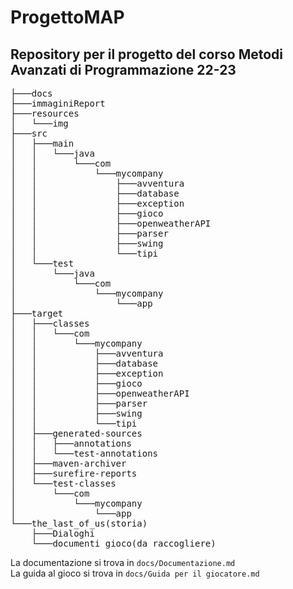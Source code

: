 # ProgettoMAP

## Repository per il progetto del corso Metodi Avanzati di Programmazione 22-23
<pre>
├───docs
├───immaginiReport
├───resources
│   └───img
├───src
│   ├───main
│   │   └───java
│   │       └───com
│   │           └───mycompany
│   │               ├───avventura
│   │               ├───database
│   │               ├───exception
│   │               ├───gioco
│   │               ├───openweatherAPI
│   │               ├───parser
│   │               ├───swing
│   │               └───tipi
│   └───test
│       └───java
│           └───com
│               └───mycompany
│                   └───app
├───target
│   ├───classes
│   │   └───com
│   │       └───mycompany
│   │           ├───avventura
│   │           ├───database
│   │           ├───exception
│   │           ├───gioco
│   │           ├───openweatherAPI
│   │           ├───parser
│   │           ├───swing
│   │           └───tipi
│   ├───generated-sources
│   │   ├───annotations
│   │   └───test-annotations
│   ├───maven-archiver
│   ├───surefire-reports
│   └───test-classes
│       └───com
│           └───mycompany
│               └───app
└───the_last_of_us(storia)
    ├───Dialoghi
    └───documenti_gioco(da raccogliere)
</pre>

La documentazione si trova in `docs/Documentazione.md`  
La guida al gioco si trova in `docs/Guida per il giocatore.md`
